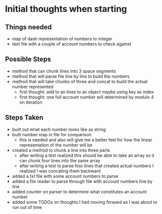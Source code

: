 # Initial thoughts when starting

## Things needed
- map of dash representation of numbers to integer
- text file with a couple of account numbers to check against

## Possible Steps
- method that can chunk lines into 3 space segments
- method that will parse file line by line to build the numbers
- method that will take chunks of three and concat to build the actual number represented
  - first thought: add to an lines to an object maybe using key as index
  - first thought: one full account number will determined by modulo 4 on iteration

## Steps Taken
- built out what each number looks like as string
- built number map in file for comparison
  - this is needed and also will give me a better feel for how the linear representation of the number will be
- created a method to chunk a line into three parts
  - after writing a test realized this should be able to take an array so it can chunk four lines into the same array
  - after writing a test to parse four lines that created actual numbers I realized I was concating them backward
- added a txt file with some account numbers to parse
- added a file reader to parse through file with account numbers line by line
- added counter on parser to determine what constitutes an account number
- added some TODOs on thoughts I had moving forward as I was about to run out of time
